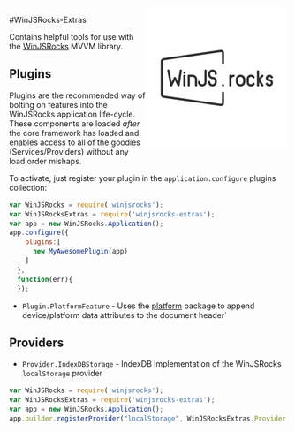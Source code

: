 <img align="right" src="https://raw.githubusercontent.com/DeepElement/winjsrocks/stable/docs/logos/WinJS.rocks-256x256.png">

#WinJSRocks-Extras

Contains helpful tools for use with the [WinJSRocks](http://winjs.rocks) MVVM library. 

## Plugins 
Plugins are the recommended way of bolting on features into the WinJSRocks application life-cycle.
These components are loaded *after* the core framework has loaded and enables access to all of the goodies (Services/Providers) without any load order mishaps.

To activate, just register your plugin in the `application.configure` plugins collection:
``` javascript
var WinJSRocks = require('winjsrocks');
var WinJSRocksExtras = require('winjsrocks-extras');
var app = new WinJSRocks.Application();
app.configure({
    plugins:[
      new MyAwesomePlugin(app)
    ]
  },
  function(err){
  });
``` 

- `Plugin.PlatformFeature` - Uses the [platform](https://www.npmjs.com/package/platform) package to append device/platform data attributes to the document header`


## Providers



- `Provider.IndexDBStorage` - IndexDB implementation of the WinJSRocks `localStorage` provider

``` javascript
var WinJSRocks = require('winjsrocks');
var WinJSRocksExtras = require('winjsrocks-extras');
var app = new WinJSRocks.Application();
app.builder.registerProvider("localStorage", WinJSRocksExtras.Provider.IndexDBStorage);
``` 
